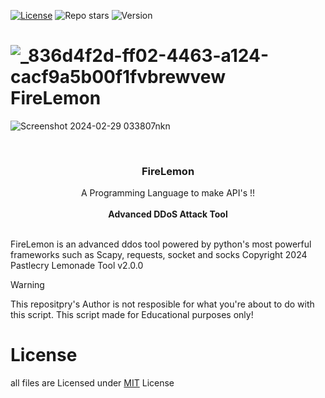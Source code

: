 [![License](https://img.shields.io/github/license/Pastlecry/FireLemon?style=for-the-badge&color=orange)](/LICENSE)
![Repo stars](https://img.shields.io/github/stars/Pastlecry/FireLemon?style=for-the-badge&color=orange)
![Version](https://img.shields.io/github/v/release/Pastlecry/FireLemon?logo=FireLemon&color=yellow)

# ![_836d4f2d-ff02-4463-a124-cacf9a5b00f1fvbrewvew](https://github.com/Pastlecry/FireLemon/assets/93829550/835fa1d1-012d-41d6-bcc5-415efc334a24)FireLemon 

![Screenshot 2024-02-29 033807nkn](https://github.com/Pastlecry/FireLemon/assets/93829550/f29e82fc-f747-4d46-b19d-256939186d22)

<br/>
<p align="center">
  <h3 align="center">FireLemon</h3>

  <p align="center">
    A Programming Language to make API's !!
    <br/>
    <br/>
    <a><strong>Advanced DDoS Attack Tool</strong></a>
    <br/>
    <br/>
  </p>
</p>
FireLemon is an advanced ddos tool powered by python's most powerful frameworks such as Scapy, requests, socket and socks
Copyright 2024 Pastlecry 
Lemonade Tool v2.0.0

> [!WARNING]
> This repositpry's Author is not resposible for what you're about to do with this script.
> This script made for Educational purposes only!
# License
all files are Licensed under [MIT](/LICENSE) License 
